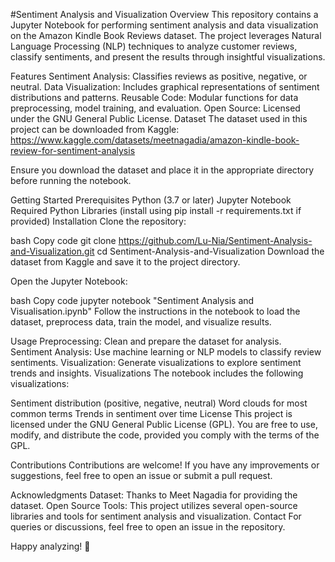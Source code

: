 
#Sentiment Analysis and Visualization
Overview
This repository contains a Jupyter Notebook for performing sentiment analysis and data visualization on the Amazon Kindle Book Reviews dataset. The project leverages Natural Language Processing (NLP) techniques to analyze customer reviews, classify sentiments, and present the results through insightful visualizations.

Features
Sentiment Analysis: Classifies reviews as positive, negative, or neutral.
Data Visualization: Includes graphical representations of sentiment distributions and patterns.
Reusable Code: Modular functions for data preprocessing, model training, and evaluation.
Open Source: Licensed under the GNU General Public License.
Dataset
The dataset used in this project can be downloaded from Kaggle:
https://www.kaggle.com/datasets/meetnagadia/amazon-kindle-book-review-for-sentiment-analysis

Ensure you download the dataset and place it in the appropriate directory before running the notebook.

Getting Started
Prerequisites
Python (3.7 or later)
Jupyter Notebook
Required Python Libraries (install using pip install -r requirements.txt if provided)
Installation
Clone the repository:

bash
Copy code
git clone https://github.com/Lu-Nia/Sentiment-Analysis-and-Visualization.git
cd Sentiment-Analysis-and-Visualization
Download the dataset from Kaggle and save it to the project directory.

Open the Jupyter Notebook:

bash
Copy code
jupyter notebook "Sentiment Analysis and Visualisation.ipynb"
Follow the instructions in the notebook to load the dataset, preprocess data, train the model, and visualize results.

Usage
Preprocessing: Clean and prepare the dataset for analysis.
Sentiment Analysis: Use machine learning or NLP models to classify review sentiments.
Visualization: Generate visualizations to explore sentiment trends and insights.
Visualizations
The notebook includes the following visualizations:

Sentiment distribution (positive, negative, neutral)
Word clouds for most common terms
Trends in sentiment over time
License
This project is licensed under the GNU General Public License (GPL). You are free to use, modify, and distribute the code, provided you comply with the terms of the GPL.

Contributions
Contributions are welcome! If you have any improvements or suggestions, feel free to open an issue or submit a pull request.

Acknowledgments
Dataset: Thanks to Meet Nagadia for providing the dataset.
Open Source Tools: This project utilizes several open-source libraries and tools for sentiment analysis and visualization.
Contact
For queries or discussions, feel free to open an issue in the repository.

Happy analyzing! 🎉
